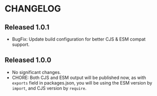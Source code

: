 # CHANGELOG

## Released 1.0.1

- BugFix: Update build configuration for better CJS & ESM compat support.

## Released 1.0.0

- No significant changes.
- CHORE: Both CJS and ESM output will be published now, as with `exports` field in packages.json, you will be using the ESM version by `import`, and CJS version by `require`.
